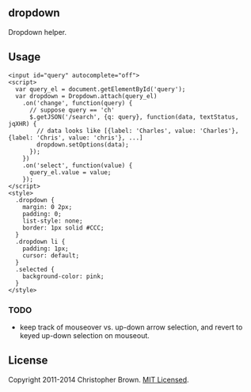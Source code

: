 ## dropdown

Dropdown helper.


## Usage

    <input id="query" autocomplete="off">
    <script>
      var query_el = document.getElementById('query');
      var dropdown = Dropdown.attach(query_el)
        .on('change', function(query) {
          // suppose query == 'ch'
          $.getJSON('/search', {q: query}, function(data, textStatus, jqXHR) {
            // data looks like [{label: 'Charles', value: 'Charles'}, {label: 'Chris', value: 'chris'}, ...]
            dropdown.setOptions(data);
          });
        })
        .on('select', function(value) {
          query_el.value = value;
        });
    </script>
    <style>
      .dropdown {
        margin: 0 2px;
        padding: 0;
        list-style: none;
        border: 1px solid #CCC;
      }
      .dropdown li {
        padding: 1px;
        cursor: default;
      }
      .selected {
        background-color: pink;
      }
    </style>


### TODO

* keep track of mouseover vs. up-down arrow selection, and revert to keyed up-down selection on mouseout.


## License

Copyright 2011-2014 Christopher Brown. [MIT Licensed](http://chbrown.github.io/licenses/MIT/#2011-2014).
